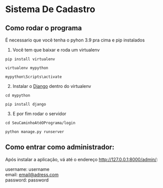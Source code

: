 # Sistema De Cadastro

## Como rodar o programa
 É necessario que você tenha o pyhon 3.9 pra cima e pip instalados
 
 1. Você tem que baixar e roda um virtualenv
``` 
pip install virtualenv

virtualenv mypython

mypython\Scripts\activate
```

2. Instalar o [Django](https://www.djangoproject.com) dentro do virtualenv
```
cd mypython

pip install django
```

3. E por fim rodar o servidor
```
cd SeuCaminhoAtéOPrograma/login

python manage.py runserver
```

 ## Como entrar como administrador:
 Após instalar a aplicação, vá até o endereço http://127.0.0.1:8000/admin/:
 
 
   username: username <br>
   email: email@adress.com <br>
   password: password <br>
